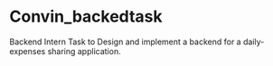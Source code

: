 # Convin_backedtask
Backend Intern Task to Design and implement a backend for a daily-expenses sharing application.

